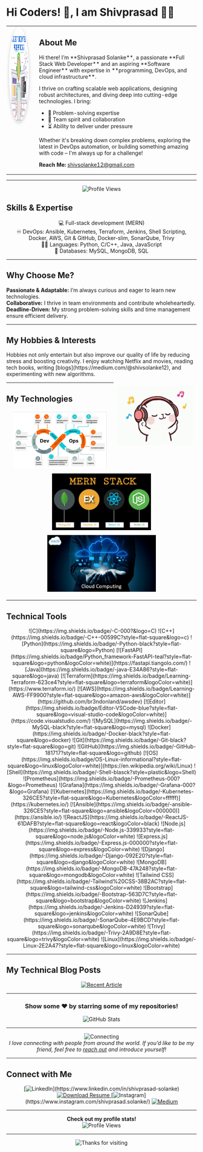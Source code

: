 <!--
  README generated with a custom style by ChatGPT.
-->

# Hi Coders! 👋, I am **Shivprasad** 👨‍🎓

<table>
  <tr>
    <!-- Profile Image -->
    <td align="center" valign="top" style="padding-right:20px;">
      <img 
        src="https://github.com/Shivprasad-Solanke/Shivprasad-Solanke/blob/main/1709674661110-1.gif" 
        width="250" 
        height="250" 
        alt="Profile Animation"
        style="border-radius: 50%; box-shadow: 0 4px 10px rgba(0,0,0,0.2);"
      >
    </td>
    <!-- About Me -->
    <td valign="top">
      <h2>About Me</h2>
      <p>
        Hi there! I’m **Shivprasad Solanke**, a passionate **Full Stack Web Developer** and an aspiring **Software Engineer** with expertise in **programming, DevOps, and cloud infrastructure**.
      </p>
      <p>
        I thrive on crafting scalable web applications, designing robust architectures, and diving deep into cutting-edge technologies. I bring:
      </p>
      <ul>
        <li>🚀 Problem-solving expertise</li>
        <li>🤝 Team spirit and collaboration</li>
        <li>⏳ Ability to deliver under pressure</li>
      </ul>
      <p>
        Whether it's breaking down complex problems, exploring the latest in DevOps automation, or building something amazing with code – I'm always up for a challenge!
      </p>
      <p>
        <strong>Reach Me:</strong> <a href="mailto:shivsolanke12+github@gmail.com">shivsolanke12@gmail.com</a>
      </p>
    </td>
  </tr>
</table>

<hr>

<div align="center">
  <!-- GitHub profile views badge -->
  <img src="https://komarev.com/ghpvc/?username=Shivprasad-Solanke" alt="Profile Views" />
</div>

## Skills & Expertise

<p align="center">
  💻 Full-stack development (MERN)<br>
  ♾️ DevOps: Ansible, Kubernetes, Terraform, Jenkins, Shell Scripting, Docker, AWS, Git & GitHub, Docker-slim, SonarQube, Trivy<br>
  👨‍💻 Languages: Python, C/C++, Java, JavaScript<br>
  💽 Databases: MySQL, MongoDB, SQL
</p>

<hr>

## Why Choose Me?

<p>
  <strong>Passionate & Adaptable:</strong> I’m always curious and eager to learn new technologies.<br>
  <strong>Collaborative:</strong> I thrive in team environments and contribute wholeheartedly.<br>
  <strong>Deadline-Driven:</strong> My strong problem-solving skills and time management ensure efficient delivery.
</p>

<hr>

## My Hobbies & Interests

<div>
  <p>
    Hobbies not only entertain but also improve our quality of life by reducing stress and boosting creativity. I enjoy watching Netflix and movies, reading tech books, writing [blogs](https://medium.com/@shivsolanke12), and experimenting with new algorithms.
  </p>
  <img 
    align="right" 
    src="https://github.com/Shivprasad-Solanke/Shivprasad-Solanke/blob/main/technologies/tenor.gif" 
    width="200" 
    alt="Hobbies Animation"
    style="margin: 10px;"
  >
</div>

<hr>

## My Technologies

<p align="center">
  <img src="https://github.com/Shivprasad-Solanke/Shivprasad-Solanke/blob/main/technologies/devops-lifecycle.jpeg" height="150" alt="DevOps Lifecycle" style="margin: 5px;" />
  <img src="https://github.com/Shivprasad-Solanke/Shivprasad-Solanke/blob/main/technologies/mern.png" height="150" alt="MERN Stack" style="margin: 5px;" />
  <img src="https://github.com/Shivprasad-Solanke/Shivprasad-Solanke/blob/main/technologies/CLoud-COmputing.jpg" height="150" alt="Cloud Computing" style="margin: 5px;" />
</p>

<hr>

## Technical Tools

<p align="center">
  ![C](https://img.shields.io/badge/-C-000?&logo=C)
  ![C++](https://img.shields.io/badge/-C++-00599C?style=flat-square&logo=c)
  ![Python](https://img.shields.io/badge/-Python-black?style=flat-square&logo=Python)
  [![FastAPI](https://img.shields.io/badge/Python_framework-FastAPI-teal?style=flat-square&logo=python&logoColor=white)](https://fastapi.tiangolo.com/)
  ![Java](https://img.shields.io/badge/-java-E34A86?style=flat-square&logo=java)
  [![Terraform](https://img.shields.io/badge/Learning-Terraform-623ce4?style=flat-square&logo=terraform&logoColor=white)](https://www.terraform.io/)
  [![AWS](https://img.shields.io/badge/Learning-AWS-FF9900?style=flat-square&logo=amazon-aws&logoColor=white)](https://github.com/br3ndonland/awsdev)
  [![Editor](https://img.shields.io/badge/Editor-VSCode-blue?style=flat-square&logo=visual-studio-code&logoColor=white)](https://code.visualstudio.com/)
  ![MySQL](https://img.shields.io/badge/-MySQL-black?style=flat-square&logo=mysql)
  ![Docker](https://img.shields.io/badge/-Docker-black?style=flat-square&logo=docker)
  ![Git](https://img.shields.io/badge/-Git-black?style=flat-square&logo=git)
  ![GitHub](https://img.shields.io/badge/-GitHub-181717?style=flat-square&logo=github)
  [![OS](https://img.shields.io/badge/OS-Linux-informational?style=flat-square&logo=linux&logoColor=white)](https://en.wikipedia.org/wiki/Linux)
  ![Shell](https://img.shields.io/badge/-Shell-blasck?style=plastic&logo=Shell)
  ![Prometheus](https://img.shields.io/badge/-Prometheus-000?&logo=Prometheus)
  ![Grafana](https://img.shields.io/badge/-Grafana-000?&logo=Grafana)
  [![Kubernetes](https://img.shields.io/badge/-Kubernetes-326CE5?style=flat-square&logo=Kubernetes&logoColor=ffffff)](https://kubernetes.io/)
  [![Ansible](https://img.shields.io/badge/-ansible-326CE5?style=flat-square&logo=ansible&logoColor=000000)](https://ansible.io/)
  ![ReactJS](https://img.shields.io/badge/-ReactJS-61DAFB?style=flat-square&logo=react&logoColor=black)
  ![Node.js](https://img.shields.io/badge/-Node.js-339933?style=flat-square&logo=node.js&logoColor=white)
  ![Express.js](https://img.shields.io/badge/-Express.js-000000?style=flat-square&logo=express&logoColor=white)
  ![Django](https://img.shields.io/badge/-Django-092E20?style=flat-square&logo=django&logoColor=white)
  ![MongoDB](https://img.shields.io/badge/-MongoDB-47A248?style=flat-square&logo=mongodb&logoColor=white)
  ![Tailwind CSS](https://img.shields.io/badge/-Tailwind%20CSS-38B2AC?style=flat-square&logo=tailwind-css&logoColor=white)
  ![Bootstrap](https://img.shields.io/badge/-Bootstrap-563D7C?style=flat-square&logo=bootstrap&logoColor=white)
  ![Jenkins](https://img.shields.io/badge/-Jenkins-D24939?style=flat-square&logo=jenkins&logoColor=white)
  ![SonarQube](https://img.shields.io/badge/-SonarQube-4E9BCD?style=flat-square&logo=sonarqube&logoColor=white)
  ![Trivy](https://img.shields.io/badge/-Trivy-2A9D8E?style=flat-square&logo=trivy&logoColor=white)
  ![Linux](https://img.shields.io/badge/-Linux-2E2A47?style=flat-square&logo=linux&logoColor=white)
</p>

<hr>

## My Technical Blog Posts

<p align="center">
  <a target="_blank" href="https://github-readme-medium-recent-article.vercel.app/medium/@shivsolanke12/0">
    <img src="https://github-readme-medium-recent-article.vercel.app/medium/@shivsolanke12/0?timestamp=123456" alt="Recent Article" />
  </a>
</p>

<hr>

<h3 align="center">
  Show some ❤️ by starring some of my repositories!
</h3>

<p align="center">
  <img src="https://github-readme-stats.vercel.app/api?username=Shivprasad-Solanke&show_icons=true&theme=tokyonight&count_private=true" alt="GitHub Stats" />
</p>

<hr>

<p align="center">
  <img src="https://media.giphy.com/media/LnQjpWaON8nhr21vNW/giphy.gif" width="60" alt="Connecting" />
  <br>
  <em>
    I love connecting with people from around the world. If you’d like to be my friend, feel free to <a href="https://wa.me/+919766376073">reach out</a> and introduce yourself!
  </em>
</p>

<hr>

## Connect with Me

<p align="center">
  [<img src="https://img.shields.io/badge/linkedin-%230077B5.svg?&style=for-the-badge&logo=linkedin&logoColor=white" alt="LinkedIn" />](https://www.linkedin.com/in/shivprasad-solanke)
  <a href="https://drive.google.com/file/d/1xys6kGMyMwWZZIMlp5xzzbsFgUlgjHG7/view">
    <img src="https://img.shields.io/badge/Download-Resume-AA00FF.svg?&style=for-the-badge&logo=docusign&logoColor=white" alt="Download Resume" />
  </a>
  [<img src="https://img.shields.io/badge/instagram-%23E4405F.svg?&style=for-the-badge&logo=instagram&logoColor=white" alt="Instagram" />](https://www.instagram.com/shivprasad.solanke/)
  <a href="https://medium.com/@shivsolanke12" target="_blank">
    <img alt="Medium" src="https://img.shields.io/badge/medium-%2312100E.svg?&style=for-the-badge&logo=medium&logoColor=white" />
  </a>
</p>

<hr>

<p align="center">
  <b>Check out my profile stats!</b><br>
  <img src="https://profile-counter.glitch.me/hackcoderr/count.svg" alt="Profile Views" />
</p>

<hr>

<div align="center">
  <img src="https://raw.githubusercontent.com/BrunnerLivio/brunnerlivio/master/images/marquee.svg" alt="Thanks for visiting" width="100%" height="120" />
</div>
